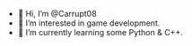 - 👋 Hi, I’m @Carrupt08
- 👀 I’m interested in game development.
- 🌱 I’m currently learning some Python & C++.

<!---
Carrupt08/Carrupt08 is a ✨ special ✨ repository because its `README.md` (this file) appears on your GitHub profile.
You can click the Preview link to take a look at your changes.
--->
